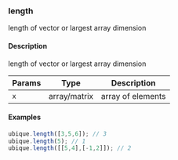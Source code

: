 ### length
length of vector or largest array dimension


#### Description

length of vector or largest array dimension


|Params|Type|Description
|---------|----|-----------
|`x` | array/matrix | array of elements


#### Examples

```js
ubique.length([3,5,6]); // 3
ubique.length(5); // 1
ubique.length([[5,4],[-1,2]]); // 2
```


